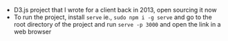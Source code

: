- D3.js project that I wrote for a client back in 2013, open sourcing it now
- To run the project, install `serve` ie., `sudo npm i -g serve` and go to the root directory of the project and run `serve -p 3000` and open the link in a web browser

